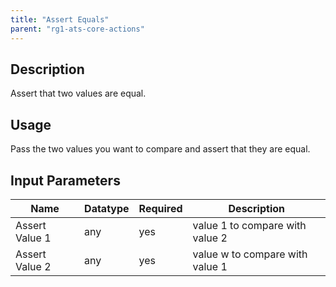 ```yaml
---
title: "Assert Equals"
parent: "rg1-ats-core-actions"
---
```


## Description

Assert that two values are equal.

## Usage

Pass the two values you want to compare and assert that they are equal.

## Input Parameters

Name | Datatype | Required | Description
---- | -------- | ------- |---------------
Assert Value 1 | any | yes | value 1 to compare with value 2
Assert Value 2 | any | yes | value w to compare with value 1
